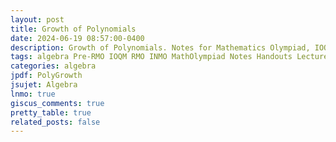 ```yaml
---
layout: post
title: Growth of Polynomials
date: 2024-06-19 08:57:00-0400
description: Growth of Polynomials. Notes for Mathematics Olympiad, IOQM, RMO, INMO. Problem set, Solutions, Questions, Answers, Hints, Walkthroughs, Discussions, Solutions in pdf.
tags: algebra Pre-RMO IOQM RMO INMO MathOlympiad Notes Handouts LectureNotes
categories: algebra
jpdf: PolyGrowth
jsujet: Algebra
lnmo: true
giscus_comments: true
pretty_table: true
related_posts: false
---
```

